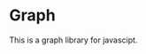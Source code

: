 <!--
 * @description: 
 * @author: tanyong
 * @Date: 2024-11-04 00:28:00
 * @LastEditors: tanyong 871088249@qq.com
 * @LastEditTime: 2024-11-04 00:28:22
-->
# Graph

This is a graph library for javascipt.